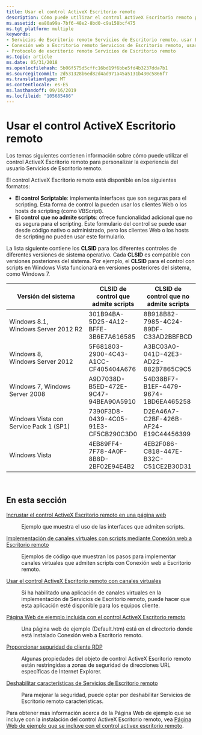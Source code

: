 ```yaml
---
title: Usar el control ActiveX Escritorio remoto
description: Cómo puede utilizar el control ActiveX Escritorio remoto para personalizar la experiencia del usuario Servicios de Escritorio remoto.
ms.assetid: ea80a99a-7bf6-48e2-8bd0-c9a158bcf475
ms.tgt_platform: multiple
keywords:
- Servicios de Escritorio remoto Servicios de Escritorio remoto, usar Escritorio remoto control ActiveX
- Conexión web a Escritorio remoto Servicios de Escritorio remoto, usar
- Protocolo de escritorio remoto Servicios de Escritorio remoto
ms.topic: article
ms.date: 05/31/2018
ms.openlocfilehash: 5b06f575d5cffc16bd19f6bbe5fd4b3237dda7b1
ms.sourcegitcommit: 2d531328b6ed82d4ad971a45a5131b430c5866f7
ms.translationtype: MT
ms.contentlocale: es-ES
ms.lasthandoff: 09/16/2019
ms.locfileid: "105685486"
---
```

# <a name="using-the-remote-desktop-activex-control"></a>Usar el control ActiveX Escritorio remoto

Los temas siguientes contienen información sobre cómo puede utilizar el control ActiveX Escritorio remoto para personalizar la experiencia del usuario Servicios de Escritorio remoto.

El control ActiveX Escritorio remoto está disponible en los siguientes formatos:

-   **El control Scriptable**: implementa interfaces que son seguras para el scripting. Esta forma de control la pueden usar los clientes Web o los hosts de scripting (como VBScript).
-   **El control que no admite scripts**: ofrece funcionalidad adicional que no es segura para el scripting. Este formulario del control se puede usar desde código nativo o administrado, pero los clientes Web o los hosts de scripting no pueden usar este formulario.

La lista siguiente contiene los **CLSID** para los diferentes controles de diferentes versiones de sistema operativo. Cada **CLSID** es compatible con versiones posteriores del sistema. Por ejemplo, el **CLSID** para el control con scripts en Windows Vista funcionará en versiones posteriores del sistema, como Windows 7.



| Versión del sistema                          | CLSID de control que admite scripts             | CLSID de control que no admite scripts          |
|-----------------------------------------|--------------------------------------|--------------------------------------|
| Windows 8.1, Windows Server 2012 R2     | 301B94BA-5D25-4A12-BFFE-3B6E7A616585 | 8B918B82-7985-4C24-89DF-C33AD2BBFBCD |
| Windows 8, Windows Server 2012          | 5F681803-2900-4C43-A1CC-CF405404A676 | A3BC03A0-041D-42E3-AD22-882B7865C9C5 |
| Windows 7, Windows Server 2008          | A9D7038D-B5ED-472E-9C47-94BEA90A5910 | 54D38BF7-B1EF-4479-9674-1BD6EA465258 |
| Windows Vista con Service Pack 1 (SP1) | 7390F3D8-0439-4C05-91E3-CF5CB290C3D0 | D2EA46A7-C2BF-426B-AF24-E19C44456399 |
| Windows Vista                           | 4EB89FF4-7F78-4A0F-8B8D-2BF02E94E4B2 | 4EB2F086-C818-447E-B32C-C51CE2B30D31 |



 

## <a name="in-this-section"></a>En esta sección

<dl> <dt>

[Incrustar el control ActiveX Escritorio remoto en una página web](embedding-the-remote-desktop-activex-control-in-a-web-page.md)
</dt> <dd>

Ejemplo que muestra el uso de las interfaces que admiten scripts.

</dd> <dt>

[Implementación de canales virtuales con scripts mediante Conexión web a Escritorio remoto](implementing-scriptable-virtual-channels-using-remote-desktop-web-connection.md)
</dt> <dd>

Ejemplos de código que muestran los pasos para implementar canales virtuales que admiten scripts con Conexión web a Escritorio remoto.

</dd> <dt>

[Usar el control ActiveX Escritorio remoto con canales virtuales](using-the-remote-desktop-activex-control-with-virtual-channels.md)
</dt> <dd>

Si ha habilitado una aplicación de canales virtuales en la implementación de Servicios de Escritorio remoto, puede hacer que esta aplicación esté disponible para los equipos cliente.

</dd> <dt>

[Página Web de ejemplo incluida con el control ActiveX Escritorio remoto](sample-web-page-included-with-the-remote-desktop-activex-control.md)
</dt> <dd>

Una página web de ejemplo (Default.htm) está en el directorio donde está instalado Conexión web a Escritorio remoto.

</dd> <dt>

[Proporcionar seguridad de cliente RDP](providing-for-rdp-client-security.md)
</dt> <dd>

Algunas propiedades del objeto de control ActiveX Escritorio remoto están restringidas a zonas de seguridad de direcciones URL específicas de Internet Explorer.

</dd> <dt>

[Deshabilitar características de Servicios de Escritorio remoto](disabling-terminal-services-features.md)
</dt> <dd>

Para mejorar la seguridad, puede optar por deshabilitar Servicios de Escritorio remoto características.

</dd> </dl>

Para obtener más información acerca de la Página Web de ejemplo que se incluye con la instalación del control ActiveX Escritorio remoto, vea [Página Web de ejemplo que se incluye con el control activex escritorio remoto](sample-web-page-included-with-the-remote-desktop-activex-control.md).

 

 




